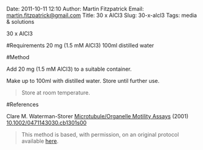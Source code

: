 Date: 2011-10-11 12:10
Author: Martin Fitzpatrick
Email: martin.fitzpatrick@gmail.com
Title: 30 x AlCl3
Slug: 30-x-alcl3
Tags: media &amp; solutions

30 x AlCl3





#Requirements
20 mg (1.5 mM AlCl3)
100ml distilled water

#Method

Add 20 mg (1.5 mM AlCl3) to a suitable container.  



Make up to 100ml with distilled water. Store until further use.


>Store at room temperature.




#References


Clare M. Waterman-Storer [Microtubule/Organelle Motility Assays](http://dx.doi.org/10.1002/0471143030.cb1301s00)  (2001)
[10.1002/0471143030.cb1301s00](http://dx.doi.org/10.1002/0471143030.cb1301s00)





>This method is based, with permission, on an original protocol available [here](doi:10.1002/0471143030.cb1301s00).

